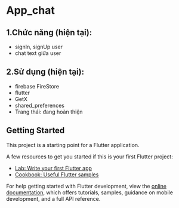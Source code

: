 # App_chat

## 1.Chức năng (hiện tại): 
- signIn, signUp user
- chat text giữa user 
## 2.Sử dụng (hiện tại):
- firebase FireStore
- flutter
- GetX
- shared_preferences
- Trang thái: đang hoàn thiện 

## Getting Started

This project is a starting point for a Flutter application.

A few resources to get you started if this is your first Flutter project:

- [Lab: Write your first Flutter app](https://docs.flutter.dev/get-started/codelab)
- [Cookbook: Useful Flutter samples](https://docs.flutter.dev/cookbook)

For help getting started with Flutter development, view the
[online documentation](https://docs.flutter.dev/), which offers tutorials,
samples, guidance on mobile development, and a full API reference.
